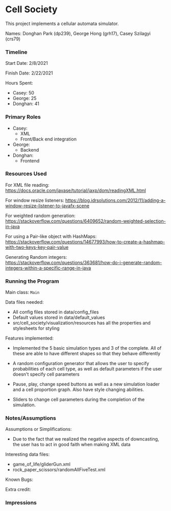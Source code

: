 Cell Society
====

This project implements a cellular automata simulator.

Names: Donghan Park (dp239), George Hong (grh17), Casey Szilagyi (crs79)

### Timeline

Start Date: 2/8/2021

Finish Date: 2/22/2021

Hours Spent:
- Casey: 50
- George: 25
- Donghan: 41

### Primary Roles
- Casey:
    - XML
    - Front/Back end integration
- George:
    - Backend
- Donghan:
    - Frontend

### Resources Used

For XML file reading: https://docs.oracle.com/javase/tutorial/jaxp/dom/readingXML.html

For window resize listeners: https://blog.idrsolutions.com/2012/11/adding-a-window-resize-listener-to-javafx-scene

For weighted random generation: https://stackoverflow.com/questions/6409652/random-weighted-selection-in-java

For using a Pair-like object with HashMaps:
https://stackoverflow.com/questions/14677993/how-to-create-a-hashmap-with-two-keys-key-pair-value

Generating Random integers:
https://stackoverflow.com/questions/363681/how-do-i-generate-random-integers-within-a-specific-range-in-java

### Running the Program

Main class: `Main`

Data files needed: 
  - All config files stored in data/config_files
  - Default values stored in data/default_values
  - src/cell_society/visualization/resources has all the properties and stylesheets for styling

Features implemented:
  - Implemented the 5 basic simulation types and 3 of the complete. All of these are able
to have different shapes so that they behave differently
    
  - A random configuration generator that allows the user to specify probabilities of 
each cell type, as well as default parameters if the user doesn't specify cell parameters
    
  - Pause, play, change speed buttons as well as a new simulation loader and a
cell proportion graph. Also have style changing abilities.
    
  - Sliders to change cell parameters during the completion of the simulation.

### Notes/Assumptions

Assumptions or Simplifications:
  - Due to the fact that we realized the negative aspects of downcasting, the user has
to act in good faith when making XML data

Interesting data files:
- game_of_life/gliderGun.xml
- rock_paper_scissors/randomAllFiveTest.xml

Known Bugs:


Extra credit:

### Impressions

